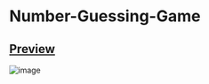 # Number-Guessing-Game 
## [Preview]( https://shivamseamar.github.io/Number-Guessing-Game/)
![image](https://github.com/user-attachments/assets/e6e74e04-5187-46de-b3d0-436df537e4fb)

